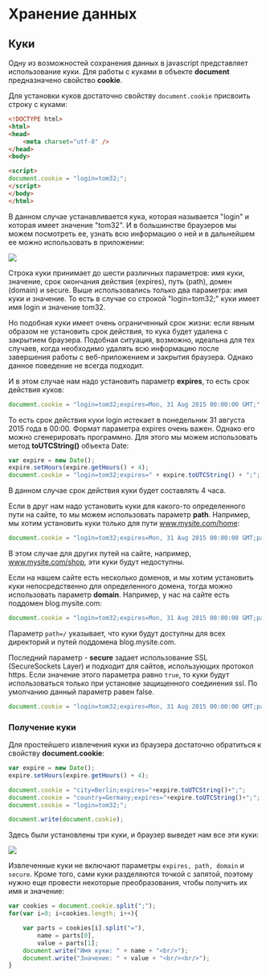# Хранение данных

## Куки

Одну из возможностей сохранения данных в javascript представляет использование куки. Для работы с куками в объекте **document** 
предназначено свойство **cookie**.

Для установки куков достаточно свойству `document.cookie` присвоить строку с куками:

```html
<!DOCTYPE html>
<html>
<head>
    <meta charset="utf-8" />
</head>
<body>

<script>
document.cookie = "login=tom32;";
</script>
</body>
</html>
```

В данном случае устанавливается кука, которая называется "login" и которая имеет значение "tom32". И в большинстве браузеров мы можем посмотреть 
ее, узнать всю информацию о ней и в дальнейшем ее можно использовать в приложении:

![](https://metanit.com/web/javascript/pics/cookie.png)

Строка куки принимает до шести различных параметров: имя куки, значение, срок окончания действия (expires), путь (path), домен (domain) и secure. 
Выше использовались только два параметра: имя куки и значение. То есть в случае со строкой "login=tom32;" куки имеет имя login и значение tom32.

Но подобная куки имеет очень ограниченный срок жизни: если явным образом не установить срок действия, то кука будет удалена с закрытием браузера.
Подобная ситуация, возможно, идеальна для тех случаев, когда необходимо удалять всю информацию после завершения работы с веб-приложением и закрытия браузера. 
Однако данное поведение не всегда подходит.

И в этом случае нам надо установить параметр **expires**, то есть срок действия куков:

```js
document.cookie = "login=tom32;expires=Mon, 31 Aug 2015 00:00:00 GMT;";
```

То есть срок действия куки login истекает в понедельник 31 августа 2015 года в 00:00. Формат параметра expires очень важен. Однако его можно сгенерировать программно. 
Для этого мы можем использовать метод **toUTCString()** объекта Date:

```js
var expire = new Date();
expire.setHours(expire.getHours() + 4);
document.cookie = "login=tom32;expires=" + expire.toUTCString() + ";";
```

В данном случае срок действия куки будет составлять 4 часа.

Если в друг нам надо установить куки для какого-то определенного пути на сайте, то мы можем использовать параметр **path**. Например, 
мы хотим установить куки только для пути www.mysite.com/home:

```js
document.cookie = "login=tom32;expires=Mon, 31 Aug 2015 00:00:00 GMT;path=/home;";
```

В этом случае для других путей на сайте, например, www.mysite.com/shop, эти куки будут недоступны.

Если на нашем сайте есть несколько доменов, и мы хотим установить куки непосредственно для определенного домена, тогда можно использовать параметр 
**domain**. Например, у нас на сайте есть поддомен blog.mysite.com:

```js
document.cookie = "login=tom32;expires=Mon, 31 Aug 2015 00:00:00 GMT;path=/;domain=blog.mysite.com;";
```

Параметр `path=/` указывает, что куки будут доступны для всех директорий и путей поддомена blog.mysite.com.

Последний параметр - **secure** задает использование SSL (SecureSockets Layer) и подходит для сайтов, использующих протокол https. 
Если значение этого параметра равно `true`, то куки будут использоваться только при установке защищенного соединения ssl. По умолчанию 
данный параметр равен false.

```js
document.cookie = "login=tom32;expires=Mon, 31 Aug 2015 00:00:00 GMT;path=/;domain=blog.mysite.com;secure=true;";
```

### Получение куки

Для простейшего извлечения куки из браузера достаточно обратиться к свойству **document.cookie**:

```js
var expire = new Date();
expire.setHours(expire.getHours() + 4);

document.cookie = "city=Berlin;expires="+expire.toUTCString()+";";
document.cookie = "country=Germany;expires="+expire.toUTCString()+";";
document.cookie = "login=tom32;";

document.write(document.cookie);
```

Здесь были установлены три куки, и браузер выведет нам все эти куки:

![](https://metanit.com/web/javascript/pics/getcookie.png)

Извлеченные куки не включают параметры `expires, path, domain` и `secure`. 
Кроме того, сами куки разделяются точкой с запятой, поэтому нужно еще провести некоторые преобразования, чтобы получить их имя и значение:

```js
var cookies = document.cookie.split(";");
for(var i=0; i<cookies.length; i++){

    var parts = cookies[i].split("="),
        name = parts[0], 
        value = parts[1];
    document.write("Имя куки: " + name + "<br/>");
    document.write("Значение: " + value + "<br/><br/>");
}
```

